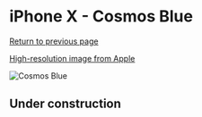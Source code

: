 # iPhone X - Cosmos Blue

[Return to previous page](/iphone_x)

[High-resolution image from Apple](https://store.storeimages.cdn-apple.com/8756/as-images.apple.com/is/MQTH2?wid=4500&hei=4500&fmt=png)

<div style="width: 500px"><img src="/almost_uncompressed/MQTH2.webp" alt="Cosmos Blue"></div>

## Under construction
